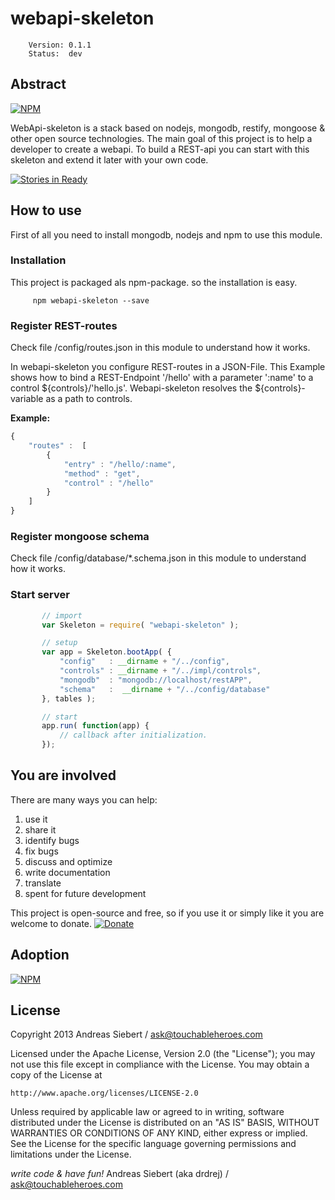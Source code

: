 webapi-skeleton
========================

        Version: 0.1.1
        Status:  dev


## Abstract

[![NPM](https://nodei.co/npm/webapi-skeleton.png)](https://nodei.co/npm/webapi-skeleton/)


WebApi-skeleton is a stack based on nodejs, mongodb, restify, mongoose &amp; other open source technologies.
The main goal of this project is to help a developer to create a webapi. To build a REST-api you can start with this
skeleton and extend it later with your own code.

[![Stories in Ready](https://badge.waffle.io/drdrej/webapi-skeleton.png?label=ready)](http://waffle.io/drdrej/webapi-skeleton)


## How to use

First of all you need to install mongodb, nodejs and npm to use this module.

### Installation
This project is packaged als npm-package. so the installation is easy.

```
     npm webapi-skeleton --save
```

### Register REST-routes
Check file /config/routes.json in this module to understand how it works.

In webapi-skeleton you configure REST-routes in a JSON-File.
This Example shows how to bind a REST-Endpoint '/hello' with a parameter ':name' to a control ${controls}/'hello.js'.
Webapi-skeleton resolves the ${controls}-variable as a path to controls.

**Example:**
```javascript
{
    "routes" :  [
        {
            "entry" : "/hello/:name",
            "method" : "get",
            "control" : "/hello"
        }
    ]
}
```



### Register mongoose schema
Check file /config/database/*.schema.json in this module to understand how it works.


### Start server
```JavaScript
       // import
       var Skeleton = require( "webapi-skeleton" );

       // setup
       var app = Skeleton.bootApp( {
           "config"   : __dirname + "/../config",
           "controls" : __dirname + "/../impl/controls",
           "mongodb"  : "mongodb://localhost/restAPP",
           "schema"   :  __dirname + "/../config/database"
       }, tables );

       // start
       app.run( function(app) {
           // callback after initialization.
       });
```


## You are involved

There are many ways you can help:

1.  use it
2.  share it
3.  identify bugs
4.  fix bugs
5.  discuss and optimize
6.  write documentation
7.  translate
8.  spent for future development

This project is open-source and free, so if you use it or simply like it you are welcome to donate.
[![Donate](https://www.paypalobjects.com/en_US/i/btn/btn_donateCC_LG.gif)](https://www.paypal.com/cgi-bin/webscr?cmd=_s-xclick&hosted_button_id=D7GL3MAY2KYLG)


## Adoption
[![NPM](https://nodei.co/npm-dl/webapi-skeleton.png)](https://nodei.co/npm/webapi-skeleton/)

## License
Copyright 2013 Andreas Siebert / ask@touchableheroes.com

Licensed under the Apache License, Version 2.0 (the "License");
you may not use this file except in compliance with the License.
You may obtain a copy of the License at

    http://www.apache.org/licenses/LICENSE-2.0

Unless required by applicable law or agreed to in writing, software
distributed under the License is distributed on an "AS IS" BASIS,
WITHOUT WARRANTIES OR CONDITIONS OF ANY KIND, either express or implied.
See the License for the specific language governing permissions and
limitations under the License.


*write code &amp; have fun!*
Andreas Siebert (aka drdrej) / ask@touchableheroes.com
